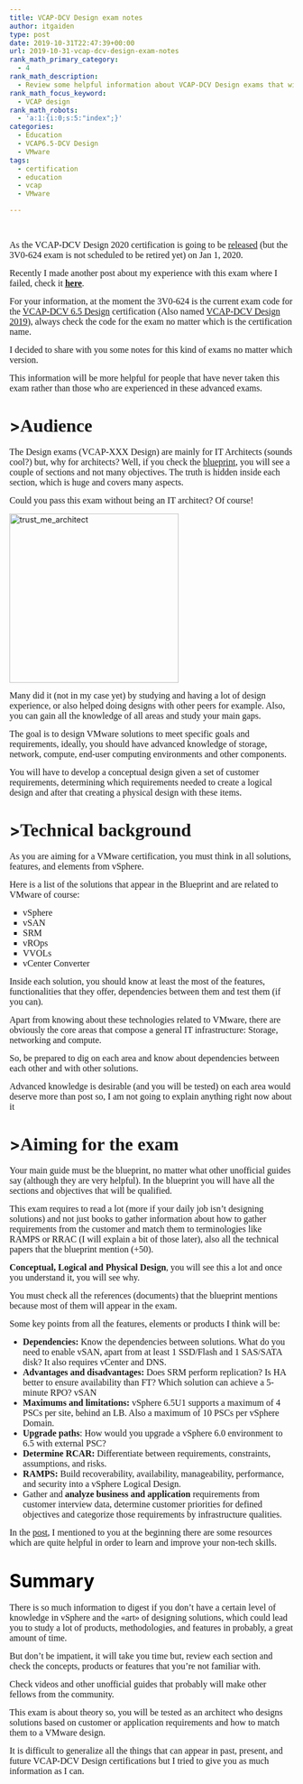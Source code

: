 ```yaml
---
title: VCAP-DCV Design exam notes
author: itgaiden
type: post
date: 2019-10-31T22:47:39+00:00
url: 2019-10-31-vcap-dcv-design-exam-notes
rank_math_primary_category:
  - 4
rank_math_description:
  - Review some helpful information about VCAP-DCV Design exams that will help you how to approach this kind of exams.
rank_math_focus_keyword:
  - VCAP design
rank_math_robots:
  - 'a:1:{i:0;s:5:"index";}'
categories:
  - Education
  - VCAP6.5-DCV Design
  - VMware
tags:
  - certification
  - education
  - vcap
  - VMware

---
```

&nbsp;

<span style="font-family: Nunito; font-size: 16px;">As the VCAP-DCV Design 2020 certification is going to be <a href="https://www.vmware.com/content/dam/digitalmarketing/vmware/en/pdf/certification/vmw-certification-retired-exams.pdf">released</a> (but the 3V0-624 exam is not scheduled to be retired yet) on Jan 1, 2020.</span>

<span style="font-size: 16px; font-family: Nunito;">Recently I made another post about my experience with this exam where I failed, check it <a href="https://wp.me/p98Ovg-js"><span style="text-decoration: underline;"><strong>here</strong></span></a>.</span>

<span style="font-size: 16px; font-family: Nunito;">For your information, at the moment the 3V0-624 is the current exam code for the <a href="https://www.vmware.com/education-services/certification/vcap6-5-dcv-design-exam.html">VCAP-DCV 6.5 Design</a> certification (Also named <a href="https://www.vmware.com/education-services/certification/vcap-dcv-design.html">VCAP-DCV Design 2019</a>), always check the code for the exam no matter which is the certification name.</span>

<span style="font-family: Nunito; font-size: 16px;">I decided to share with you some notes for this kind of exams no matter which version. </span>

<span style="font-family: Nunito; font-size: 16px;">This information will be more helpful for people that have never taken this exam rather than those who are experienced in these advanced exams.<br /> </span>

# ><strong><span style="font-family: Nunito; font-size: 32px;">Audience</span></strong></span>

<span style="font-family: Nunito; font-size: 16px;">The Design exams (VCAP-XXX Design) are mainly for IT Architects (sounds cool?) but, why for architects? Well, if you check the <a href="https://www.vmware.com/content/dam/digitalmarketing/vmware/en/pdf/certification/vmw-vcap65-dcv-design-3v0-624-guide.pdf">blueprint</a>, you will see a couple of sections and not many objectives. The truth is hidden inside each section, which is huge and covers many aspects.</span>

<span style="font-family: Nunito; font-size: 16px;">Could you pass this exam without being an IT architect? Of course!</span>

<img loading="lazy" class="alignnone size-medium wp-image-1288" src="/wp-content/uploads/2019/10/trustme_architect-300x300.jpg" alt="trust_me_architect" width="300" height="300" srcset="/wp-content/uploads/2019/10/trustme_architect-300x300.jpg 300w, /wp-content/uploads/2019/10/trustme_architect-150x150.jpg 150w, /wp-content/uploads/2019/10/trustme_architect.jpg 630w" sizes="(max-width: 300px) 100vw, 300px" /> 

<span style="font-family: Nunito; font-size: 16px;">Many did it (not in my case yet) by studying and having a lot of design experience, or also helped doing designs with other peers for example. Also, you can gain all the knowledge of all areas and study your main gaps.</span>

<span style="font-family: Nunito; font-size: 16px;">The goal is to design VMware solutions to meet specific goals and requirements, ideally, you should have advanced knowledge of storage, network, compute, end-user computing environments and other components.</span>

<span style="font-family: Nunito; font-size: 16px;">You will have to develop a conceptual design given a set of customer requirements, determining which requirements needed to create a logical design and after that creating a physical design with these items.</span>

# ><strong><span style="font-family: Nunito; font-size: 32px;">Technical background</span></strong></span>

<span style="font-family: Nunito; font-size: 16px;">As you are aiming for a VMware certification, you must think in all solutions, features, and elements from vSphere.</span>

<span style="font-family: Nunito; font-size: 16px;">Here is a list of the solutions that appear in the Blueprint and are related to VMware of course:</span>

<ul style="list-style-type: square;">
  <li>
    <span style="font-family: Nunito; font-size: 16px;">vSphere</span>
  </li>
  <li>
    <span style="font-family: Nunito; font-size: 16px;">vSAN</span>
  </li>
  <li>
    <span style="font-family: Nunito; font-size: 16px;">SRM</span>
  </li>
  <li>
    <span class="st" style="font-family: Nunito; font-size: 16px;">vROps</span>
  </li>
  <li>
    <span style="font-family: Nunito; font-size: 16px;">VVOLs</span>
  </li>
  <li>
    <span style="font-size: 16px; font-family: Nunito;">vCenter Converter<br /> </span>
  </li>
</ul>

<span style="font-family: Nunito; font-size: 16px;">Inside each solution, you should know at least the most of the features, functionalities that they offer, dependencies between them and test them (if you can).</span>

<span style="font-family: Nunito; font-size: 16px;">Apart from knowing about these technologies related to VMware, there are obviously the core areas that compose a general IT infrastructure: Storage, networking and compute.</span>

<span style="font-family: Nunito; font-size: 16px;">So, be prepared to dig on each area and know about dependencies between each other and with other solutions.</span>

<span style="font-family: Nunito; font-size: 16px;">Advanced knowledge is desirable (and you will be tested) on each area would deserve more than post so, I am not going to explain anything right now about it 🙂</span>

# ><strong><span style="font-family: Nunito; font-size: 32px;">Aiming for the exam</span></strong></span>

<span style="font-family: Nunito; font-size: 16px;">Your main guide must be the blueprint, no matter what other unofficial guides say (although they are very helpful). In the blueprint you will have all the sections and objectives that will be qualified.</span>

<span style="font-family: Nunito; font-size: 16px;">This exam requires to read a lot (more if your daily job isn&#8217;t designing solutions) and not just books to gather information about how to gather requirements from the customer and match them to terminologies like RAMPS or RRAC (I will explain a bit of those later), also all the technical papers that the blueprint mention (+50).</span>

<span style="font-family: Nunito; font-size: 16px;"><strong>Conceptual, Logical and Physical Design</strong>, you will see this a lot and once you understand it, you will see why.</span>

<span style="font-family: Nunito; font-size: 16px;">You must check all the references (documents) that the blueprint mentions because most of them will appear in the exam.</span>

<span style="font-family: Nunito; font-size: 16px;">Some key points from all the features, elements or products I think will be:</span>

  * <span style="font-family: Nunito; font-size: 16px;"><strong>Dependencies:</strong> Know the dependencies between solutions. What do you need to enable vSAN, apart from at least 1 SSD/Flash and 1 SAS/SATA disk? It also requires vCenter and DNS.</span>
  * <span style="font-family: Nunito; font-size: 16px;"><strong>Advantages and disadvantages:</strong> Does SRM perform replication? Is HA better to ensure availability than FT? Which solution can achieve a 5-minute RPO? vSAN</span>
  * <span style="font-family: Nunito; font-size: 16px;"><strong>Maximums and limitations:</strong> vSphere 6.5U1 supports a maximum of 4 PSCs per site, behind an LB. Also a maximum of 10 PSCs per vSphere Domain.<br /> </span>
  * <span style="font-family: Nunito; font-size: 16px;"><strong>Upgrade paths</strong>: How would you upgrade a vSphere 6.0 environment to 6.5 with external PSC?<br /> </span>
  * <span style="font-family: Nunito; font-size: 16px;"><strong>Determine RCAR:</strong> Differentiate between requirements, constraints, assumptions, and risks.</span>
  * <span style="font-family: Nunito; font-size: 16px;"><strong>RAMPS:</strong> Build recoverability, availability, manageability, performance, and security into a vSphere Logical Design.</span>
  * <span style="font-family: Nunito; font-size: 16px;">Gather and <strong>analyze business and application</strong> requirements from customer interview data, determine customer priorities for defined objectives and categorize those requirements by infrastructure qualities.<br /> </span>

<span style="font-family: Nunito; font-size: 16px;">In the <a href="https://wp.me/p98Ovg-js">post</a>, I mentioned to you at the beginning there are some resources which are quite helpful in order to learn and improve your non-tech skills. </span>

# <span style="color: #000000; font-size: 32px;"><strong><span>Summary</span></strong></span>

<span style="font-size: 16px; font-family: Nunito;">There is so much information to digest if you don&#8217;t have a certain level of knowledge in vSphere and the «art» of designing solutions, which could lead you to study a lot of products, methodologies, and features in probably, a great amount of time.</span>

<span style="font-size: 16px; font-family: Nunito;">But don&#8217;t be impatient, it will take you time but, review each section and check the concepts, products or features that you&#8217;re not familiar with. </span>

<span style="font-size: 16px; font-family: Nunito;">Check videos and other unofficial guides that probably will make other fellows from the community.</span>

<span style="font-family: Nunito; font-size: 16px;">This exam is about theory so, you will be tested as an architect who designs solutions based on customer or application requirements and how to match them to a VMware design.</span>

<span style="font-size: 16px; font-family: Nunito;">It is difficult to generalize all the things that can appear in past, present, and future VCAP-DCV Design certifications but I tried to give you as much information as I can.</span>